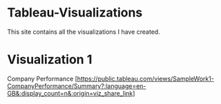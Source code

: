 # Tableau-Visualizations

This site contains all the visualizations I have created.

# Visualization 1
Company Performance [https://public.tableau.com/views/SampleWork1-CompanyPerformance/Summary?:language=en-GB&:display_count=n&:origin=viz_share_link]
